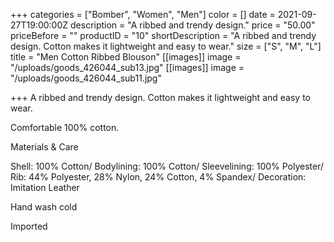 +++
categories = ["Bomber", "Women", "Men"]
color = []
date = 2021-09-27T19:00:00Z
description = "A ribbed and trendy design."
price = "50.00"
priceBefore = ""
productID = "10"
shortDescription = "A ribbed and trendy design. Cotton makes it lightweight and easy to wear."
size = ["S", "M", "L"]
title = "Men Cotton Ribbed Blouson"
[[images]]
image = "/uploads/goods_426044_sub13.jpg"
[[images]]
image = "/uploads/goods_426044_sub11.jpg"

+++
A ribbed and trendy design. Cotton makes it lightweight and easy to wear.

Comfortable 100% cotton.

Materials & Care

Shell: 100% Cotton/ Bodylining: 100% Cotton/ Sleevelining: 100% Polyester/ Rib: 44% Polyester, 28% Nylon, 24% Cotton, 4% Spandex/ Decoration: Imitation Leather

Hand wash cold

Imported